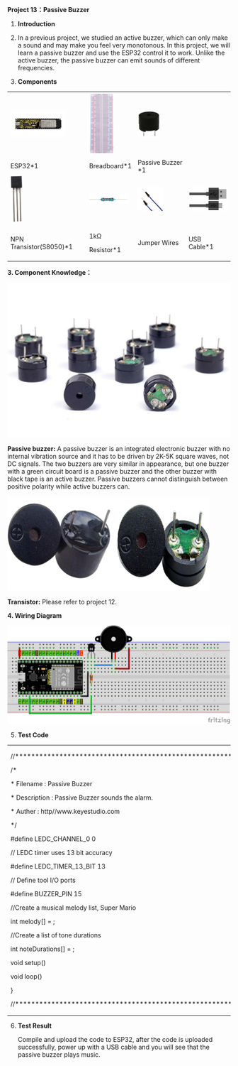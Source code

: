 **Project 13：Passive Buzzer**

1.  **Introduction**

<!-- end list -->

2.  In a previous project, we studied an active buzzer, which can only
    make a sound and may make you feel very monotonous. In this project,
    we will learn a passive buzzer and use the ESP32 control it to work.
    Unlike the active buzzer, the passive buzzer can emit sounds of
    different frequencies.

3.  **Components**

<table>
<tbody>
<tr class="odd">
<td><img src="https://raw.githubusercontent.com/keyestudio/KS5012-Keyestudio-ESP32-Learning-Kit-Basic-Edition-Raspberry-Pi/master/media/b8f46441af8a96464075d155e6ff7610.jpeg" style="width:1.29375in;height:0.63125in" /></td>
<td><img src="https://raw.githubusercontent.com/keyestudio/KS5012-Keyestudio-ESP32-Learning-Kit-Basic-Edition-Raspberry-Pi/master/media/e380dd26e4825be9a768973802a55fe6.png" style="width:0.59306in;height:1.45486in" /></td>
<td><img src="https://raw.githubusercontent.com/keyestudio/KS5012-Keyestudio-ESP32-Learning-Kit-Basic-Edition-Raspberry-Pi/master/media/d1ea1bb2b2749820cab389d5b85b838b.png" style="width:0.52708in;height:0.63333in" /></td>
<td></td>
</tr>
<tr class="even">
<td>ESP32*1</td>
<td>Breadboard*1</td>
<td>Passive Buzzer *1</td>
<td></td>
</tr>
<tr class="odd">
<td><img src="https://raw.githubusercontent.com/keyestudio/KS5012-Keyestudio-ESP32-Learning-Kit-Basic-Edition-Raspberry-Pi/master/media/9197d4aff9356c585b7ef68e33a6881d.png" style="width:0.27986in;height:1.08819in" /></td>
<td><img src="https://raw.githubusercontent.com/keyestudio/KS5012-Keyestudio-ESP32-Learning-Kit-Basic-Edition-Raspberry-Pi/master/media/098a2730d0b0a2a4b2079e0fc87fd38b.png" style="width:0.90833in;height:0.23681in" /></td>
<td><img src="https://raw.githubusercontent.com/keyestudio/KS5012-Keyestudio-ESP32-Learning-Kit-Basic-Edition-Raspberry-Pi/master/media/fa38b2e3964d342d0a5c446490ff4811.png" style="width:0.59236in;height:0.57014in" /></td>
<td><img src="https://raw.githubusercontent.com/keyestudio/KS5012-Keyestudio-ESP32-Learning-Kit-Basic-Edition-Raspberry-Pi/master/media/7dcbd02995be3c142b2f97df7f7c03ce.png" style="width:1.05903in;height:0.56667in" /></td>
</tr>
<tr class="even">
<td>NPN Transistor(S8050)*1</td>
<td><p>1kΩ</p>
<p>Resistor*1</p></td>
<td>Jumper Wires</td>
<td>USB Cable*1</td>
</tr>
</tbody>
</table>

**3. Component Knowledge：**

![](/media/8d0020e53824072cbe9d4f7d2f8acb4f.png)

**Passive buzzer:** A passive buzzer is an integrated electronic buzzer
with no internal vibration source and it has to be driven by 2K-5K
square waves, not DC signals. The two buzzers are very similar in
appearance, but one buzzer with a green circuit board is a passive
buzzer and the other buzzer with black tape is an active buzzer. Passive
buzzers cannot distinguish between positive polarity while active
buzzers can.

![](/media/fc42c5ed014609ff0b290ee5361bb2fd.png)

**Transistor:** Please refer to project 12.

**4. Wiring Diagram**

![](/media/9c12d89ce3f10c838e63f1334f41fc9e.png)

5.  **Test Code**

<table>
<tbody>
<tr class="odd">
<td><p>//**********************************************************************</p>
<p>/*</p>
<p>* Filename : Passive Buzzer</p>
<p>* Description : Passive Buzzer sounds the alarm.</p>
<p>* Auther : http//www.keyestudio.com</p>
<p>*/</p>
<p>#define LEDC_CHANNEL_0 0</p>
<p>// LEDC timer uses 13 bit accuracy</p>
<p>#define LEDC_TIMER_13_BIT 13</p>
<p>// Define tool I/O ports</p>
<p>#define BUZZER_PIN 15</p>
<p>//Create a musical melody list, Super Mario</p>
<p>int melody[] = ;</p>
<p>//Create a list of tone durations</p>
<p>int noteDurations[] = ;</p>
<p>void setup() </p>
<p>void loop() </p>
<p>}</p>
<p>//**********************************************************************</p></td>
</tr>
</tbody>
</table>

6.  **Test Result**
    
    Compile and upload the code to ESP32, after the code is uploaded
    successfully, power up with a USB cable and you will see that the
    passive buzzer plays music.
